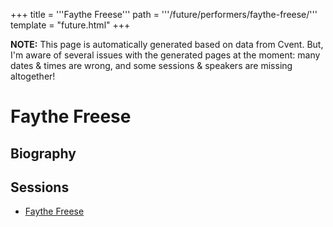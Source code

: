 +++
title = '''Faythe Freese'''
path = '''/future/performers/faythe-freese/'''
template = "future.html"
+++

<p class="todo">
<strong>NOTE:</strong> This page is automatically generated based on data from Cvent.
But, I'm aware of several issues with the generated pages at the moment:
many dates & times are wrong, and some sessions & speakers are missing altogether!
</p>

<h1>Faythe Freese</h1>
<h2>Biography</h2>
<p></p>
<h2>Sessions</h2>
<ul><li><a href="/future/sessions/faythe-freese/">Faythe Freese</a></li>

